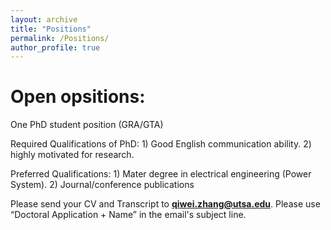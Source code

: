 ```yaml
---
layout: archive
title: "Positions"
permalink: /Positions/
author_profile: true
---
```

# Open opsitions:

One PhD student position (GRA/GTA)

Required Qualifications of PhD: 1) Good English communication ability. 2) highly motivated for research.

Preferred Qualifications: 1) Mater degree in electrical engineering (Power System). 2) Journal/conference publications

Please send your CV and Transcript to **qiwei.zhang@utsa.edu**. Please use “Doctoral Application + Name” in the email's subject line.

